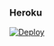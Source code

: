 ### Heroku
[![Deploy](https://www.herokucdn.com/deploy/button.svg)](https://heroku.com/deploy?template=https://github.com/kaildavid/thebot) 
